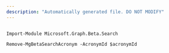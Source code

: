 ```yaml
---
description: "Automatically generated file. DO NOT MODIFY"
---
```


```powershellv2

Import-Module Microsoft.Graph.Beta.Search

Remove-MgBetaSearchAcronym -AcronymId $acronymId

```